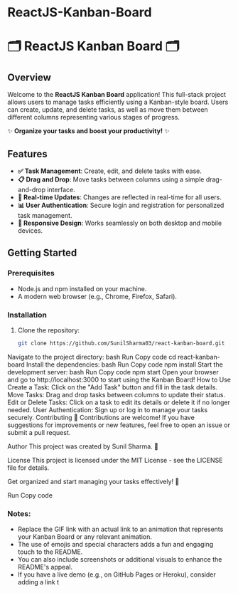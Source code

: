 # ReactJS-Kanban-Board

# 🗂️ ReactJS Kanban Board 🗂️


## Overview

Welcome to the **ReactJS Kanban Board** application! This full-stack project allows users to manage tasks efficiently using a Kanban-style board. Users can create, update, and delete tasks, as well as move them between different columns representing various stages of progress.

✨ **Organize your tasks and boost your productivity!** ✨

## Features

- **✅ Task Management**: Create, edit, and delete tasks with ease.
- **📋 Drag and Drop**: Move tasks between columns using a simple drag-and-drop interface.
- **🔄 Real-time Updates**: Changes are reflected in real-time for all users.
- **📊 User Authentication**: Secure login and registration for personalized task management.
- **🎨 Responsive Design**: Works seamlessly on both desktop and mobile devices.

## Getting Started

### Prerequisites

- Node.js and npm installed on your machine.
- A modern web browser (e.g., Chrome, Firefox, Safari).

### Installation

1. Clone the repository:
   ```bash
   git clone https://github.com/SunilSharma03/react-kanban-board.git
Navigate to the project directory:
bash
Run
Copy code
cd react-kanban-board
Install the dependencies:
bash
Run
Copy code
npm install
Start the development server:
bash
Run
Copy code
npm start
Open your browser and go to http://localhost:3000 to start using the Kanban Board!
How to Use
Create a Task: Click on the "Add Task" button and fill in the task details.
Move Tasks: Drag and drop tasks between columns to update their status.
Edit or Delete Tasks: Click on a task to edit its details or delete it if no longer needed.
User Authentication: Sign up or log in to manage your tasks securely.
Contributing
🤝 Contributions are welcome! If you have suggestions for improvements or new features, feel free to open an issue or submit a pull request.

Author
This project was created by Sunil Sharma. 🌟

License
This project is licensed under the MIT License - see the LICENSE file for details.

Get organized and start managing your tasks effectively! 🚀

Run
Copy code

### Notes:
- Replace the GIF link with an actual link to an animation that represents your Kanban Board or any relevant animation.
- The use of emojis and special characters adds a fun and engaging touch to the README.
- You can also include screenshots or additional visuals to enhance the README's appeal.
- If you have a live demo (e.g., on GitHub Pages or Heroku), consider adding a link t
